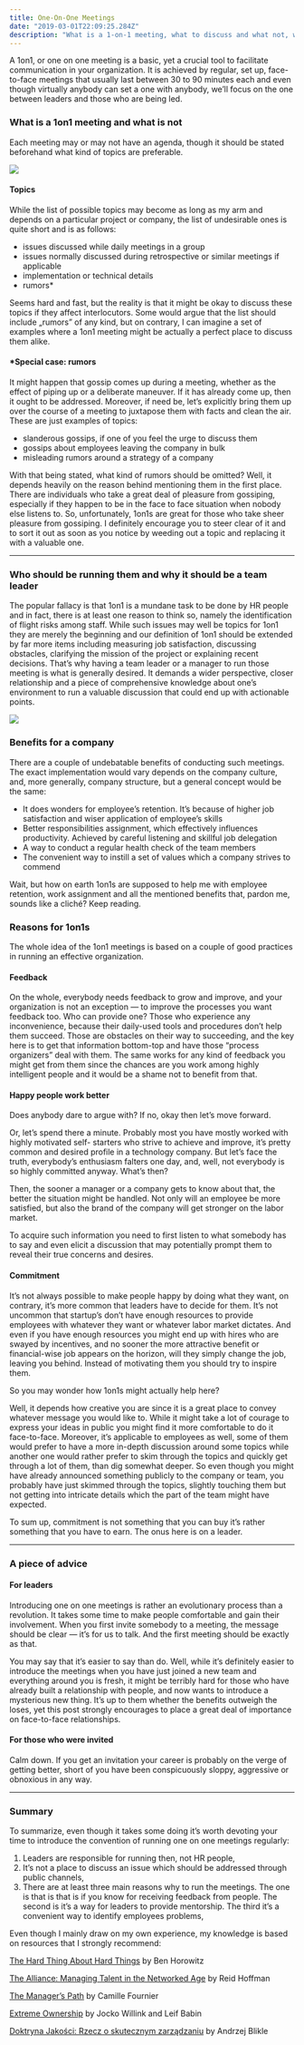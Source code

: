 ```yaml
---
title: One-On-One Meetings
date: "2019-03-01T22:09:25.284Z"
description: "What is a 1-on-1 meeting, what to discuss and what not, why it is run, what are the benefits, and who should be running them."
---
```


A 1on1, or one on one meeting is a basic, yet a crucial tool to facilitate
communication in your organization. It is achieved by regular, set up,
face-to-face meetings that usually last between 30 to 90 minutes each and even
though virtually anybody can set a one with anybody, we’ll focus on the one
between leaders and those who are being led. 

### What is a 1on1 meeting and what is not

Each meeting may or may not have an agenda, though it should be stated
beforehand what kind of topics are preferable.

![](./OneOnOne.jpeg)

#### Topics

While the list of possible topics may become as long as my arm and depends on a
particular project or company, the list of undesirable ones is quite short and
is as follows:

* issues discussed while daily meetings in a group
* issues normally discussed during retrospective or similar meetings if applicable
* implementation or technical details
* rumors*

Seems hard and fast, but the reality is that it might be okay to discuss these
topics if they affect interlocutors. Some would argue that the list should
include „rumors” of any kind, but on contrary, I can imagine a set of examples
where a 1on1 meeting might be actually a perfect place to discuss them alike.

#### *Special case: rumors

It might happen that gossip comes up during a meeting, whether as the effect of
piping up or a deliberate maneuver. If it has already come up, then it ought to
be addressed. Moreover, if need be, let’s explicitly bring them up over the
course of a meeting to juxtapose them with facts and clean the air. These are
just examples of topics:

* slanderous gossips, if one of you feel the urge to discuss them
* gossips about employees leaving the company in bulk
* misleading rumors around a strategy of a company

With that being stated, what kind of rumors should be omitted? Well, it depends
heavily on the reason behind mentioning them in the first place. There are
individuals who take a great deal of pleasure from gossiping, especially if they
happen to be in the face to face situation when nobody else listens to. So,
unfortunately, 1on1s are great for those who take sheer pleasure from gossiping.
I definitely encourage you to steer clear of it and to sort it out as soon as
you notice by weeding out a topic and replacing it with a valuable one.

----

### Who should be running them and why it should be a team leader

The popular fallacy is that 1on1 is a mundane task to be  done by HR people and
in fact, there is at least one reason to think so, namely the identification of
flight risks among staff. While such issues may well be topics for 1on1 they are
merely the beginning and our definition of 1on1 should be extended by far more
items including measuring job satisfaction, discussing obstacles, clarifying the
mission of the project or explaining recent decisions. That’s why having a team
leader or a manager to run those meeting is what is generally desired. It
demands a wider perspective, closer relationship and a piece of comprehensive
knowledge about one’s environment to run a valuable discussion that could end up
with actionable points.

![](./OneOnOne2.jpeg)

### Benefits for a company

There are a couple of undebatable benefits of conducting such meetings. The
exact implementation would vary depends on the company culture, and, more
generally, company structure, but a general concept would be the same:

* It does wonders for employee’s retention. It’s because of higher job
satisfaction and wiser application of employee’s skills
* Better responsibilities assignment, which effectively influences productivity.
Achieved by careful listening and skillful job delegation
* A way to conduct a regular health check of the team members
* The convenient way to instill a set of values which a company strives to commend

Wait, but how on earth 1on1s are supposed to help me with employee retention,
work assignment and all the mentioned benefits that, pardon me, sounds like a
cliché? Keep reading.

### Reasons for 1on1s

The whole idea of the 1on1 meetings is based on a couple of good practices in
running an effective organization.

#### Feedback

On the whole, everybody needs feedback to grow and improve, and your
organization is not an exception — to improve the processes you want feedback
too. Who can provide one? Those who experience any inconvenience, because their
daily-used tools and procedures don’t help them succeed. Those are obstacles on
their way to succeeding, and the key here is to get that information bottom-top
and have those “process organizers” deal with them. The same works for any kind
of feedback you might get from them since the chances are you work among highly
intelligent people and it would be a shame not to benefit from that.

#### Happy people work better

Does anybody dare to argue with? If no, okay then let’s move forward.

Or, let’s spend there a minute. Probably most you have mostly worked with highly
motivated self- starters who strive to achieve and improve, it’s pretty common
and desired profile in a technology company. But let’s face the truth,
everybody’s enthusiasm falters one day, and, well, not everybody is so highly
committed anyway. What’s then?

Then, the sooner a manager or a company gets to know about that, the better the
situation might be handled. Not only will an employee be more satisfied, but
also the brand of the company will get stronger on the labor market.

To acquire such information you need to first listen to what somebody has to say
and even elicit a discussion that may potentially prompt them to reveal their
true concerns and desires.

#### Commitment

It’s not always possible to make people happy by doing what they want, on
contrary, it’s more common that leaders have to decide for them. It’s not
uncommon that startup’s don’t have enough resources to provide employees with
whatever they want or whatever labor market dictates. And even if you have
enough resources you might end up with hires who are swayed by incentives, and
no sooner the more attractive benefit or financial-wise job appears on the
horizon, will they simply change the job, leaving you behind. Instead of
motivating them you should try to inspire them.

So you may wonder how 1on1s might actually help here?

Well, it depends how creative you are since it is a great place to convey
whatever message you would like to. While it might take a lot of courage to
express your ideas in public you might find it more comfortable to do it
face-to-face. Moreover, it’s applicable to employees as well, some of them would
prefer to have a more in-depth discussion around some topics while another one
would rather prefer to skim through the topics and quickly get through a lot of
them, than dig somewhat deeper. So even though you might have already announced
something publicly to the company or team, you probably have just skimmed
through the topics, slightly touching them but not getting into intricate
details which the part of the team might have expected.

To sum up, commitment is not something that you can buy it’s rather something
that you have to earn. The onus here is on a leader.

----

### A piece of advice

#### For leaders

Introducing one on one meetings is rather an evolutionary process than a
revolution. It takes some time to make people comfortable and gain their
involvement. When you first invite somebody to a meeting, the message should be
clear — it’s for us to talk. And the first meeting should be exactly as that.

You may say that it’s easier to say than do. Well, while it’s definitely easier
to introduce the meetings when you have just joined a new team and everything
around you is fresh, it might be terribly hard for those who have already built
a relationship with people, and now wants to introduce a mysterious new thing.
It’s up to them whether the benefits outweigh the loses, yet this post strongly
encourages to place a great deal of importance on face-to-face relationships.

#### For those who were invited

Calm down. If you get an invitation your career is probably on the verge of
getting better, short of you have been conspicuously sloppy, aggressive or
obnoxious in any way. 

----

### Summary

To summarize, even though it takes some doing it’s worth devoting your time to
introduce the convention of running one on one meetings regularly:

1.  Leaders are responsible for running then, not HR people,
1.  It’s not a place to discuss an issue which should be addressed through public
channels,
1.  There are at least three main reasons why to run the meetings. The one is that
is that is if you know for receiving feedback from people. The second is it’s a
way for leaders to provide mentorship. The third it’s a convenient way to
identify employees problems,

Even though I mainly draw on my own experience, my knowledge is based on
resources that I strongly recommend:

[The Hard Thing About Hard
Things](https://www.amazon.com/Hard-Thing-About-Things-Building/dp/0062273205)
by Ben Horowitz

[The Alliance: Managing Talent in the Networked
Age](https://www.amazon.com/Alliance-Managing-Talent-Networked-Age/dp/1625275773)
by Reid Hoffman

[The Manager’s
Path](https://www.amazon.com/Managers-Path-Leaders-Navigating-Growth/dp/1491973897)
by Camille Fournier

[Extreme
Ownership](https://www.amazon.com/Extreme-Ownership-U-S-Navy-SEALs/dp/1250183863/)
by Jocko Willink and Leif Babin

[Doktryna Jakości: Rzecz o skutecznym
zarządzaniu](https://www.moznainaczej.com.pl/Download/DoktrynaJakosci/DoktrynaJako%C5%9Bci_wydanie_II.pdf)
by Andrzej Blikle
